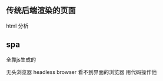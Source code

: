 ## 传统后端渲染的页面
  html 分析

## spa
<div id="app"></div>
全靠js生成的

无头浏览器
headless browser
看不到界面的浏览器 用代码操作他
